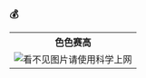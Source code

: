 ### 💰 
<table width="100%">
    <tr>
        <th>色色赛高</th>
    </tr>
    <tr>
        <td><img alt="看不见图片请使用科学上网" src="https://raw.githubusercontent.com/NanNan-Z/Icon/main/SS2.jpg"></td>
    </tr>
</table>
